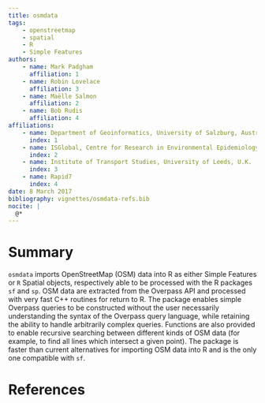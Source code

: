 ```yaml
---
title: osmdata
tags:
    - openstreetmap
    - spatial
    - R
    - Simple Features
authors:
    - name: Mark Padgham
      affiliation: 1
    - name: Robin Lovelace
      affiliation: 3
    - name: Maëlle Salmon
      affiliation: 2
    - name: Bob Rudis
      affiliation: 4
affiliations:
    - name: Department of Geoinformatics, University of Salzburg, Austria
      index: 1
    - name: ISGlobal, Centre for Research in Environmental Epidemiology,Universitat Pompeu Fabra, CIBER Epidemiología y Salud Pública, Barcelona, Spain.
      index: 2
    - name: Institute of Transport Studies, University of Leeds, U.K.
      index: 3
    - name: Rapid7
      index: 4
date: 8 March 2017
bibliography: vignettes/osmdata-refs.bib
nocite: |
  @*
---
```


# Summary

`osmdata` imports OpenStreetMap (OSM) data into R as either Simple Features or
`R` Spatial objects, respectively able to be processed with the R packages `sf`
and `sp`.  OSM data are extracted from the Overpass API and processed with very
fast C++ routines for return to R.  The package enables simple Overpass queries
to be constructed without the user necessarily understanding the syntax of the
Overpass query language, while retaining the ability to handle arbitrarily
complex queries. Functions are also provided to enable recursive searching
between different kinds of OSM data (for example, to find all lines which
intersect a given point). The package is faster than current alternatives for importing 
OSM data into R and is the only one compatible with `sf`.

# References
